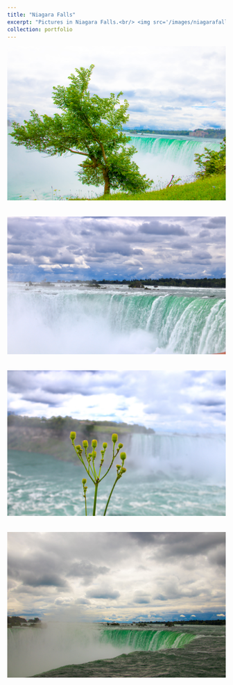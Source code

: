 ```yaml
---
title: "Niagara Falls"
excerpt: "Pictures in Niagara Falls.<br/> <img src='/images/niagarafalls/1.jpg'>"
collection: portfolio
---
```


<img src='/images/niagarafalls/2.jpg'><br/><br/><br/>
<img src='/images/niagarafalls/3.jpg'><br/><br/><br/>
<img src='/images/niagarafalls/4.jpg'><br/><br/><br/>
<img src='/images/niagarafalls/5.JPG'>

